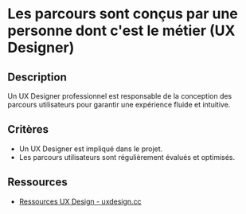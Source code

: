 # Les parcours sont conçus par une personne dont c'est le métier (UX Designer)

## Description

Un UX Designer professionnel est responsable de la conception des parcours
utilisateurs pour garantir une expérience fluide et intuitive.

## Critères

- Un UX Designer est impliqué dans le projet.
- Les parcours utilisateurs sont régulièrement évalués et optimisés.

## Ressources

- [Ressources UX Design - uxdesign.cc](https://uxdesign.cc/)
